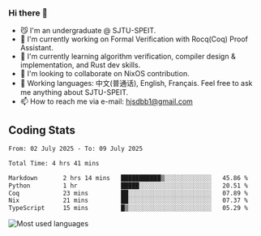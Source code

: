 ### Hi there 👋

<!--
**definfo/definfo** is a ✨ _special_ ✨ repository because its `README.md` (this file) appears on your GitHub profile.

Here are some ideas to get you started:

- 🔭 I’m currently working on ...
- 🌱 I’m currently learning ...
- 👯 I’m looking to collaborate on ...
- 🤔 I’m looking for help with ...
- 💬 Ask me about ...
- 📫 How to reach me: ...
- 😄 Pronouns: ...
- ⚡ Fun fact: ...
-->

- 😼 I'm an undergraduate @ SJTU-SPEIT.
- 🔭 I'm currently working on Formal Verification with Rocq(Coq) Proof Assistant.
- 🌱 I'm currently learning algorithm verification, compiler design & implementation, and Rust dev skills.
- 👯 I'm looking to collaborate on NixOS contribution.
- 💬 Working languages: 中文(普通话), English, Français. Feel free to ask me anything about SJTU-SPEIT.
- 📫 How to reach me via e-mail: hjsdbb1@gmail.com

## Coding Stats

<!--START_SECTION:waka-->

```txt
From: 02 July 2025 - To: 09 July 2025

Total Time: 4 hrs 41 mins

Markdown       2 hrs 14 mins   ███████████▒░░░░░░░░░░░░░   45.86 %
Python         1 hr            █████░░░░░░░░░░░░░░░░░░░░   20.51 %
Coq            23 mins         ██░░░░░░░░░░░░░░░░░░░░░░░   07.89 %
Nix            21 mins         ██░░░░░░░░░░░░░░░░░░░░░░░   07.37 %
TypeScript     15 mins         █▒░░░░░░░░░░░░░░░░░░░░░░░   05.29 %
```

<!--END_SECTION:waka-->

![Most used languages](https://github-readme-stats.vercel.app/api/top-langs/?username=definfo&layout=donut&theme=dracula&exclude_repo=xv6-labs-2023)

